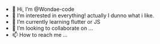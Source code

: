 - 👋 Hi, I’m @Wondae-code
- 👀 I’m interested in everything! actually I dunno what i like.
- 🌱 I’m currently learning flutter or JS
- 💞️ I’m looking to collaborate on ...
- 📫 How to reach me ...

<!---
Wondae-code/Wondae-code is a ✨ special ✨ repository because its `README.md` (this file) appears on your GitHub profile.
You can click the Preview link to take a look at your changes.
--->
